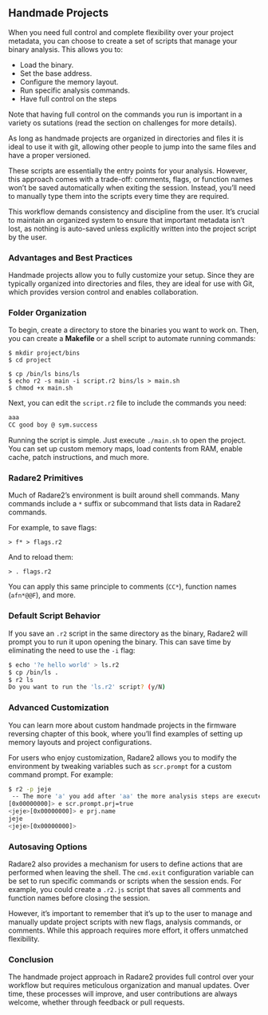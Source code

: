 ## Handmade Projects

When you need full control and complete flexibility over your project metadata, you can choose to create a set of scripts that manage your binary analysis. This allows you to:

- Load the binary.
- Set the base address.
- Configure the memory layout.
- Run specific analysis commands.
- Have full control on the steps

Note that having full control on the commands you run is important in a variety os sutations (read the section on challenges for more details).

As long as handmade projects are organized in directories and files it is ideal to use it with git, allowing other people to jump into the same files and have a proper versioned.

These scripts are essentially the entry points for your analysis. However, this approach comes with a trade-off: comments, flags, or function names won’t be saved automatically when exiting the session. Instead, you’ll need to manually type them into the scripts every time they are required.

This workflow demands consistency and discipline from the user. It’s crucial to maintain an organized system to ensure that important metadata isn’t lost, as nothing is auto-saved unless explicitly written into the project script by the user.

### Advantages and Best Practices

Handmade projects allow you to fully customize your setup. Since they are typically organized into directories and files, they are ideal for use with Git, which provides version control and enables collaboration.

### Folder Organization

To begin, create a directory to store the binaries you want to work on. Then, you can create a **Makefile** or a shell script to automate running commands:

```console
$ mkdir project/bins
$ cd project

$ cp /bin/ls bins/ls
$ echo r2 -s main -i script.r2 bins/ls > main.sh
$ chmod +x main.sh
```

Next, you can edit the `script.r2` file to include the commands you need:

```bash
aaa
CC good boy @ sym.success
```

Running the script is simple. Just execute `./main.sh` to open the project. You can set up custom memory maps, load contents from RAM, enable cache, patch instructions, and much more.

### Radare2 Primitives

Much of Radare2’s environment is built around shell commands. Many commands include a `*` suffix or subcommand that lists data in Radare2 commands.

For example, to save flags:

```console
> f* > flags.r2
```

And to reload them:

```console
> . flags.r2
```

You can apply this same principle to comments (`CC*`), function names (`afn*@@F`), and more.

### Default Script Behavior

If you save an `.r2` script in the same directory as the binary, Radare2 will prompt you to run it upon opening the binary. This can save time by eliminating the need to use the `-i` flag:

```bash
$ echo '?e hello world' > ls.r2
$ cp /bin/ls .
$ r2 ls
Do you want to run the 'ls.r2' script? (y/N)
```

### Advanced Customization

You can learn more about custom handmade projects in the firmware reversing chapter of this book, where you’ll find examples of setting up memory layouts and project configurations.

For users who enjoy customization, Radare2 allows you to modify the environment by tweaking variables such as `scr.prompt` for a custom command prompt. For example:

```bash
$ r2 -p jeje
 -- The more 'a' you add after 'aa' the more analysis steps are executed.
[0x00000000]> e scr.prompt.prj=true
<jeje>[0x00000000]> e prj.name
jeje
<jeje>[0x00000000]>
```

### Autosaving Options

Radare2 also provides a mechanism for users to define actions that are performed when leaving the shell. The `cmd.exit` configuration variable can be set to run specific commands or scripts when the session ends. For example, you could create a `.r2.js` script that saves all comments and function names before closing the session.

However, it’s important to remember that it’s up to the user to manage and manually update project scripts with new flags, analysis commands, or comments. While this approach requires more effort, it offers unmatched flexibility.

### Conclusion

The handmade project approach in Radare2 provides full control over your workflow but requires meticulous organization and manual updates. Over time, these processes will improve, and user contributions are always welcome, whether through feedback or pull requests.
